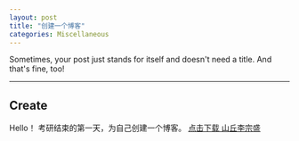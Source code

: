 ```yaml
---
layout: post
title: "创建一个博客"
categories: Miscellaneous
---
```

Sometimes, your post just stands for itself and doesn't need a title. And that's fine, too!

---


## Create 

Hello！
考研结束的第一天，为自己创建一个博客。
<a href="https://github.com/peiwenshuai/peiwenshuai.github.io/blob/main/_posts/%E5%B1%B1%E4%B8%98%E2%80%94%E6%9D%8E%E5%AE%97%E7%9B%9B.mp3" download="山丘—李宗盛.mp3">点击下载 山丘李宗盛</a>